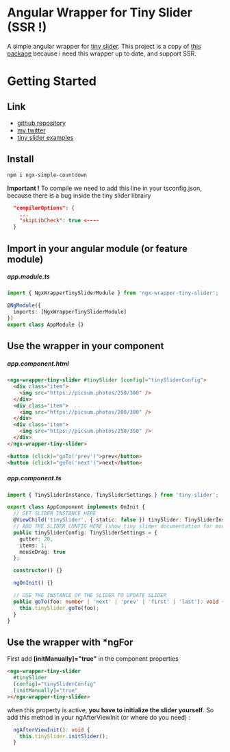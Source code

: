 # Angular Wrapper for Tiny Slider (SSR !)

A simple angular wrapper for [tiny slider](https://www.npmjs.com/package/tiny-slider). This project is a copy of [this package](https://www.npmjs.com/package/ngx-tiny-slider) because i need this wrapper up to date, and support SSR.

# Getting Started

## Link

- [github repository](https://github.com/maxime1jacquet/npm-directives)
- [my twitter](https://twitter.com/maxime1jacquet)
- [tiny slider examples](https://ganlanyuan.github.io/tiny-slider/demo/)

## Install

```sh
npm i ngx-simple-countdown
```

**Important !** To compile we need to add this line in your tsconfig.json, because there is a bug inside the tiny slider librairy

```json
  "compilerOptions": {
    ...
    "skipLibCheck": true <----
  }
```

## Import in your angular module (or feature module)

##### app.module.ts

```ts
import { NgxWrapperTinySliderModule } from 'ngx-wrapper-tiny-slider';

@NgModule({
  imports: [NgxWrapperTinySliderModule]
})
export class AppModule {}
```

## Use the wrapper in your component

##### app.component.html

```html
<ngx-wrapper-tiny-slider #tinySlider [config]="tinySliderConfig">
  <div class="item">
    <img src="https://picsum.photos/250/300" />
  </div>
  <div class="item">
    <img src="https://picsum.photos/200/300" />
  </div>
  <div class="item">
    <img src="https://picsum.photos/250/350" />
  </div>
</ngx-wrapper-tiny-slider>

<button (click)="goTo('prev')">prev</button>
<button (click)="goTo('next')">next</button>
```

##### app.component.ts

```ts
import { TinySliderInstance, TinySliderSettings } from 'tiny-slider';

export class AppComponent implements OnInit {
  // GET SLIDER INSTANCE HERE
  @ViewChild('tinySlider', { static: false }) tinySlider: TinySliderInstance;
  // ADD THE SLIDER CONFIG HERE (show tiny slider documentation for more)
  public tinySliderConfig: TinySliderSettings = {
    gutter: 20,
    items: 1,
    mouseDrag: true
  };

  constructor() {}

  ngOnInit() {}

  // USE THE INSTANCE OF THE SLIDER TO UPDATE SLIDER
  public goTo(foo: number | 'next' | 'prev' | 'first' | 'last'): void {
    this.tinySlider.goTo(foo);
  }
}
```

## Use the wrapper with \*ngFor

First add **[initManually]="true"** in the component properties

```html
<ngx-wrapper-tiny-slider
  #tinySlider
  [config]="tinySliderConfig"
  [initManually]="true"
></ngx-wrapper-tiny-slider>
```

when this property is active, **you have to initialize the slider yourself**. So add this method in your ngAfterViewInit (or where do you need) :

```ts
  ngAfterViewInit(): void {
    this.tinySlider.initSlider();
  }
```

